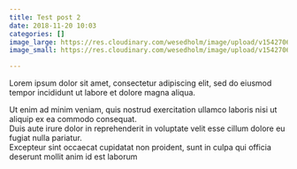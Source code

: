 ```yaml
---
title: Test post 2
date: 2018-11-20 10:03
categories: []
image_large: https://res.cloudinary.com/wesedholm/image/upload/v1542706322/assets/1170x500.jpg
image_small: https://res.cloudinary.com/wesedholm/image/upload/v1542706344/assets/600x600.jpg

---
```

Lorem ipsum dolor sit amet, consectetur adipiscing elit, sed do eiusmod tempor incididunt ut labore et dolore magna aliqua.

  
Ut enim ad minim veniam, quis nostrud exercitation ullamco laboris nisi ut aliquip ex ea commodo consequat.  
Duis aute irure dolor in reprehenderit in voluptate velit esse cillum dolore eu fugiat nulla pariatur.  
Excepteur sint occaecat cupidatat non proident, sunt in culpa qui officia deserunt mollit anim id est laborum